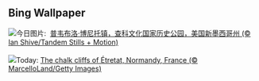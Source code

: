 ## Bing Wallpaper
![](https://www.bing.com/th?id=OHR.ChacoCulture_ZH-CN2098865361_UHD.jpg&w=1000)今日图片: &nbsp;[普韦布洛·博尼托镇，查科文化国家历史公园，美国新墨西哥州 (© Ian Shive/Tandem Stills + Motion)](https://www.bing.com/th?id=OHR.ChacoCulture_ZH-CN2098865361_UHD.jpg)
<br><br/>
![](https://www.bing.com/th?id=OHR.CliffsEtretat_EN-US8125687089_UHD.jpg&w=1000)Today: [The chalk cliffs of Étretat, Normandy, France (© MarcelloLand/Getty Images)](https://www.bing.com/th?id=OHR.CliffsEtretat_EN-US8125687089_UHD.jpg)
<br><br/>
